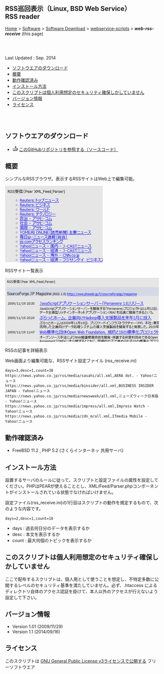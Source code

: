 ## RSS巡回表示（Linux, BSD Web Service）<br />RSS reader<!-- omit in toc -->

[Home](https://oasis3855.github.io/webpage/) > [Software](https://oasis3855.github.io/webpage/software/index.html) > [Software Download](https://oasis3855.github.io/webpage/software/software-download.html) > [webservice-scripts](../) > ***web-rss-receive*** (this page)

<br />
<br />

Last Updated : Sep. 2014

- [ソフトウエアのダウンロード](#ソフトウエアのダウンロード)
- [概要](#概要)
- [動作確認済み](#動作確認済み)
- [インストール方法](#インストール方法)
- [このスクリプトは個人利用想定のセキュリティ確保しかしていません](#このスクリプトは個人利用想定のセキュリティ確保しかしていません)
- [バージョン情報](#バージョン情報)
- [ライセンス](#ライセンス)

<br />
<br />

## ソフトウエアのダウンロード

- ![download icon](../readme_pics/soft-ico-download-darkmode.gif)   [このGitHubリポジトリを参照する（ソースコード）](../web-rss-receive/) 

## 概要

シンプルなRSSブラウザ。表示するRSSサイトはWeb上で編集可能。

![RSSサイト一覧表示](readme_pics/soft-rssrcv-screen-menu.png)

RSSサイト一覧表示

![RSSの記事を詳細表示](readme_pics/soft-rssrcv-screen-rss.png)

RSSの記事を詳細表示

Web画面より編集可能な、RSSサイト設定ファイル (rss_receive.ini)

```
days=3,desc=1,count=30
https://news.yahoo.co.jp/rss/media/sasahi/all.xml,AERA dot. - Yahoo!ニュース
https://news.yahoo.co.jp/rss/media/binsider/all.xml,BUSINESS INSIDER JAPAN - Yahoo!ニュース
https://news.yahoo.co.jp/rss/media/newsweek/all.xml,ニューズウィーク日本版 - Yahoo!ニュース
https://news.yahoo.co.jp/rss/media/impress/all.xml,Impress Watch - Yahoo!ニュース
https://news.yahoo.co.jp/rss/media/zdn_m/all.xml,ITmedia Mobile - Yahoo!ニュース
```

## 動作確認済み

- FreeBSD 11.2 , PHP 5.2   (さくらインターネッ 共用サーバ)

## インストール方法

設置するサーバのルールに従って、スクリプトと設定ファイルの属性を設定してください。PHPはPEARが使えることとし、XML/Feed/Parser.phpコンポーネントがインストールされている状態でなければいけません。

設定ファイル(rss_receive.ini)の1行目はスクリプトの動作を規定するもので、次のような内容です。

```
days=2,desc=1,count=10
```

- days : 過去何日分のデータを表示するか 
- desc : 本文を表示するか 
- count : 最大何個のトピックを表示するか 

## このスクリプトは個人利用想定のセキュリティ確保しかしていません

ここで配布するスクリプトは、個人用として使うことを想定し、不特定多数に公開するレベルのセキュリティ基準を満たしていません。必ず、.htaccess によるディレクトリ自体のアクセス認証を掛けて、本人以外のアクセスが行えないよう設定して下さい。

## バージョン情報

- Version 1.01 (2009/11/29)
- Version 1.1 (2014/09/16)

## ライセンス

このスクリプトは [GNU General Public License v3ライセンスで公開する](https://gpl.mhatta.org/gpl.ja.html) フリーソフトウエア

